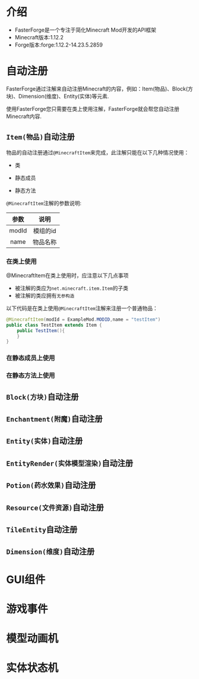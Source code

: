 # 介绍
- FasterForge是一个专注于简化Minecraft Mod开发的API框架
- Minecraft版本:1.12.2
- Forge版本:forge:1.12.2-14.23.5.2859

# 自动注册

FasterForge通过注解来自动注册Minecraft的内容，例如：Item(物品)、Block(方块)、Dimension(维度)、Entity(实体)等元素.

使用FasterForge您只需要在类上使用注解，FasterForge就会帮您自动注册Minecraft内容.

## `Item(物品)`自动注册

物品的自动注册通过`@MinecraftItem`来完成，此注解只能在以下几种情况使用：

- 类

- 静态成员

- 静态方法

`@MinecraftItem`注解的参数说明:

| 参数  |   说明   |
| :---: | :------: |
| modId | 模组的id |
| name  | 物品名称 |



### 在类上使用

@MinecraftItem在类上使用时，应注意以下几点事项
-  被注解的类应为`net.minecraft.item.Item`的子类
-  被注解的类应拥有`无参构造`

以下代码是在类上使用`@MinecraftItem`注解来注册一个普通物品：

```java
@MinecraftItem(modId = ExampleMod.MODID,name = "testItem")
public class TestItem extends Item {
    public TestItem(){
    }
}
```

### 在静态成员上使用

### 在静态方法上使用


## `Block(方块)`自动注册

## `Enchantment(附魔)`自动注册

## `Entity(实体)`自动注册

## `EntityRender(实体模型渲染)`自动注册

## `Potion(药水效果)`自动注册

## `Resource(文件资源)`自动注册

## `TileEntity`自动注册

## `Dimension(维度)`自动注册

# GUI组件

# 游戏事件

# 模型动画机

# 实体状态机



